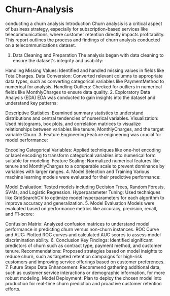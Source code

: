 # Churn-Analysis
conducting a churn analysis
Introduction
Churn analysis is a critical aspect of business strategy, especially for subscription-based services like telecommunications, where customer retention directly impacts profitability. This report outlines the process and findings of churn analysis conducted on a telecommunications dataset.

1. Data Cleaning and Preparation
The analysis began with data cleaning to ensure the dataset's integrity and usability:

Handling Missing Values: Identified and handled missing values in fields like TotalCharges.
Data Conversion: Converted relevant columns to appropriate data types, such as converting categorical variables like PaymentMethod to numerical for analysis.
Handling Outliers: Checked for outliers in numerical fields like MonthlyCharges to ensure data quality.
2. Exploratory Data Analysis (EDA)
EDA was conducted to gain insights into the dataset and understand key patterns:

Descriptive Statistics: Examined summary statistics to understand distributions and central tendencies of numerical variables.
Visualization: Used histograms, box plots, and correlation matrices to visualize relationships between variables like tenure, MonthlyCharges, and the target variable Churn.
3. Feature Engineering
Feature engineering was crucial for model performance:

Encoding Categorical Variables: Applied techniques like one-hot encoding or label encoding to transform categorical variables into numerical form suitable for modeling.
Feature Scaling: Normalized numerical features like tenure and MonthlyCharges to a comparable scale to prevent dominance by variables with larger ranges.
4. Model Selection and Training
Various machine learning models were evaluated for their predictive performance:

Model Evaluation: Tested models including Decision Trees, Random Forests, SVMs, and Logistic Regression.
Hyperparameter Tuning: Used techniques like GridSearchCV to optimize model hyperparameters for each algorithm to improve accuracy and generalization.
5. Model Evaluation
Models were evaluated based on performance metrics like accuracy, precision, recall, and F1-score:

Confusion Matrix: Analyzed confusion matrices to understand model performance in predicting churn versus non-churn instances.
ROC Curve and AUC: Plotted ROC curves and calculated AUC scores to assess model discrimination ability.
6. Conclusion
Key Findings: Identified significant predictors of churn such as contract type, payment method, and customer tenure.
Recommendations: Proposed strategies based on model insights to reduce churn, such as targeted retention campaigns for high-risk customers and improving service offerings based on customer preferences.
7. Future Steps
Data Enhancement: Recommend gathering additional data, such as customer service interactions or demographic information, for more robust modeling.
Model Deployment: Plan to deploy the chosen model into production for real-time churn prediction and proactive customer retention efforts.
